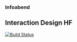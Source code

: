 ### Infoabend
## Interaction Design HF

[![Build Status](https://travis-ci.org/signalwerk/talk.IAD.svg?branch=master)](https://travis-ci.org/signalwerk/talk.IAD)
